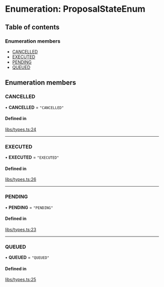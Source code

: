 # Enumeration: ProposalStateEnum

## Table of contents

### Enumeration members

- [CANCELLED](ProposalStateEnum.md#cancelled)
- [EXECUTED](ProposalStateEnum.md#executed)
- [PENDING](ProposalStateEnum.md#pending)
- [QUEUED](ProposalStateEnum.md#queued)

## Enumeration members

### CANCELLED

• **CANCELLED** = `"CANCELLED"`

#### Defined in

[libs/types.ts:24](https://github.com/notional-finance/sdk-v2/blob/20a2e58/src/libs/types.ts#L24)

___

### EXECUTED

• **EXECUTED** = `"EXECUTED"`

#### Defined in

[libs/types.ts:26](https://github.com/notional-finance/sdk-v2/blob/20a2e58/src/libs/types.ts#L26)

___

### PENDING

• **PENDING** = `"PENDING"`

#### Defined in

[libs/types.ts:23](https://github.com/notional-finance/sdk-v2/blob/20a2e58/src/libs/types.ts#L23)

___

### QUEUED

• **QUEUED** = `"QUEUED"`

#### Defined in

[libs/types.ts:25](https://github.com/notional-finance/sdk-v2/blob/20a2e58/src/libs/types.ts#L25)
